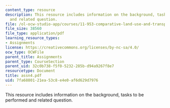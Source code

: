 ```yaml
---
content_type: resource
description: This resource includes information on the background, tasks to be performed
  and related question.
file: /ol-ocw-studio-app/courses/11-953-comparative-land-use-and-transportation-planning-spring-2006/7fa6880121ea53c8e4e0af6d629d7976_assn4.pdf
file_size: 38560
file_type: application/pdf
learning_resource_types:
- Assignments
license: https://creativecommons.org/licenses/by-nc-sa/4.0/
ocw_type: OCWFile
parent_title: Assignments
parent_type: CourseSection
parent_uid: 32c0b738-f5f0-5232-285b-d94a9267f8e7
resourcetype: Document
title: assn4.pdf
uid: 7fa68801-21ea-53c8-e4e0-af6d629d7976
---
```

This resource includes information on the background, tasks to be performed and related question.